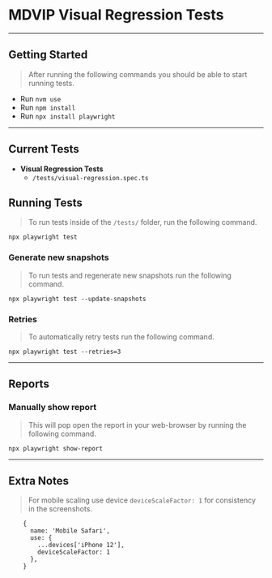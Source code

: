 # MDVIP Visual Regression Tests

---

## Getting Started
> After running the following commands you should be able to start running tests.
- Run `nvm use`
- Run `npm install`
- Run `npx install playwright`

---

## Current Tests
- **Visual Regression Tests**
    - `/tests/visual-regression.spec.ts`

## Running Tests
> To run tests inside of the `/tests/` folder, run the following command.
```
npx playwright test
```

### Generate new snapshots
> To run tests and regenerate new snapshots run the following command.
```
npx playwright test --update-snapshots
```

### Retries
> To automatically retry tests run the following command.
```
npx playwright test --retries=3
```

---

## Reports

### Manually show report
> This will pop open the report in your web-browser by running the following command.
```
npx playwright show-report
```

---

## Extra Notes
> For mobile scaling use device `deviceScaleFactor: 1` for consistency in the screenshots.
```
    {
      name: 'Mobile Safari',
      use: {
        ...devices['iPhone 12'],
        deviceScaleFactor: 1
      },
    }
```

